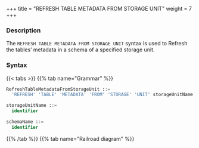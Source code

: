 +++
title = "REFRESH TABLE METADATA FROM STORAGE UNIT"
weight = 7
+++

### Description

The `REFRESH TABLE METADATA FROM STORAGE UNIT` syntax is used to Refresh the tables’ metadata in a schema of a specified storage unit.

### Syntax

{{< tabs >}}
{{% tab name="Grammar" %}}
```sql
RefreshTableMetadataFromStorageUnit ::=
  'REFRESH' 'TABLE' 'METADATA' 'FROM' 'STORAGE' 'UNIT' storageUnitName 'SCHEMA' schemaName

storageUnitName ::=
  identifier

schemaName ::=
  identifier
```
{{% /tab %}}
{{% tab name="Railroad diagram" %}}
<iframe frameborder="0" name="diagram" id="diagram" width="100%" height="100%"></iframe>
{{% /tab %}}
{{< /tabs >}}

### Supplement

- If there are no tables in the schema, the schema will be deleted

### Example

- Refresh the tables’ metadata in a schema of a specified storage unit

```sql
REFRESH TABLE METADATA FROM STORAGE UNIT ds_1 SCHEMA db_schema;
```

### Reserved word

`REFRESH`, `TABLE`, `METADATA`, `FROM`, `STORAGE`, `UNIT`, `SCHEMA`

### Related links

- [Reserved word](/en/reference/distsql/syntax/reserved-word/)
